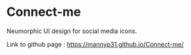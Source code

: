 # Connect-me
Neumorphic UI design for social media icons.

Link to github page : https://mannyp31.github.io/Connect-me/

